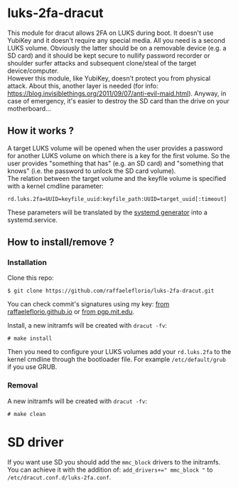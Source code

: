 # luks-2fa-dracut

This module for dracut allows 2FA on LUKS during boot. It doesn't use YubiKey and it doesn't require any special media. All you need is a second LUKS volume. Obviously the latter should be on a removable device (e.g. a SD card) and it should be kept secure to nullify password recorder or shoulder surfer attacks and subsequent clone/steal of the target device/computer.
<br/>
However this module, like YubiKey, doesn't protect you from physical attack. About this, another layer is needed (for info: https://blog.invisiblethings.org/2011/09/07/anti-evil-maid.html). Anyway, in case of emergency, it's easier to destroy the SD card than the drive on your motherboard...

## How it works ?

A target LUKS volume will be opened when the user provides a password for another LUKS volume on which there is a key for the first volume. So the user provides "something that has" (e.g. an SD card) and "something that knows" (i.e. the password to unlock the SD card volume).
<br/>
The relation between the target volume and the keyfile volume is specified with a kernel cmdline parameter:
```
rd.luks.2fa=UUID=keyfile_uuid:keyfile_path:UUID=target_uuid[:timeout]
```
These parameters will be translated by the [systemd generator](https://github.com/raffaeleflorio/luks-2fa-dracut/blob/master/96luks-2fa/luks-2fa-generator.sh) into a systemd.service.

## How to install/remove ?
### Installation
Clone this repo:
```
$ git clone https://github.com/raffaeleflorio/luks-2fa-dracut.git
```
You can check commit's signatures using my key: [from raffaeleflorio.github.io](https://raffaeleflorio.github.io/resources/pgp.asc) or [from pgp.mit.edu](https://pgp.mit.edu/pks/lookup?op=get&search=0x0deff00a47cf317f).

Install, a new initramfs will be created with `dracut -fv`:

```
# make install
```

Then you need to configure your LUKS volumes add your `rd.luks.2fa` to the kernel cmdline through the bootloader file. For example `/etc/default/grub` if you use GRUB.

### Removal
A new initramfs will be created with `dracut -fv`:

```
# make clean
```

# SD driver

If you want use SD you should add the `mmc_block` drivers to the initramfs. You can achieve it with the addition of: `add_drivers+=" mmc_block "` to `/etc/dracut.conf.d/luks-2fa.conf`.
